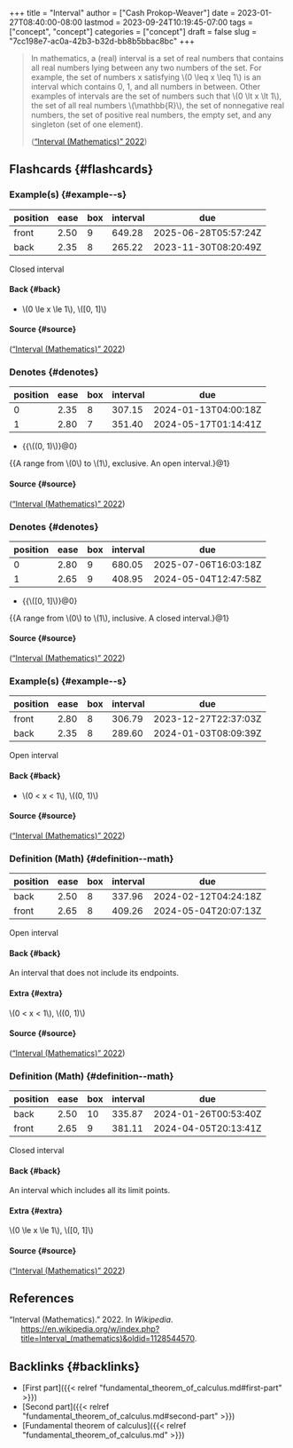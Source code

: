+++
title = "Interval"
author = ["Cash Prokop-Weaver"]
date = 2023-01-27T08:40:00-08:00
lastmod = 2023-09-24T10:19:45-07:00
tags = ["concept", "concept"]
categories = ["concept"]
draft = false
slug = "7cc198e7-ac0a-42b3-b32d-bb8b5bbac8bc"
+++

> In mathematics, a (real) interval is a set of real numbers that contains all real numbers lying between any two numbers of the set. For example, the set of numbers x satisfying \\(0 \leq x \leq 1\\) is an interval which contains 0, 1, and all numbers in between. Other examples of intervals are the set of numbers such that \\(0 \lt x \lt 1\\), the set of all real numbers \\(\mathbb{R}\\), the set of nonnegative real numbers, the set of positive real numbers, the empty set, and any singleton (set of one element).
>
> (<a href="#citeproc_bib_item_1">“Interval (Mathematics)” 2022</a>)


## Flashcards {#flashcards}


### Example(s) {#example--s}

| position | ease | box | interval | due                  |
|----------|------|-----|----------|----------------------|
| front    | 2.50 | 9   | 649.28   | 2025-06-28T05:57:24Z |
| back     | 2.35 | 8   | 265.22   | 2023-11-30T08:20:49Z |

Closed interval


#### Back {#back}

-   \\(0 \le x \le 1\\), \\([0, 1]\\)


#### Source {#source}

(<a href="#citeproc_bib_item_1">“Interval (Mathematics)” 2022</a>)


### Denotes {#denotes}

| position | ease | box | interval | due                  |
|----------|------|-----|----------|----------------------|
| 0        | 2.35 | 8   | 307.15   | 2024-01-13T04:00:18Z |
| 1        | 2.80 | 7   | 351.40   | 2024-05-17T01:14:41Z |

-   {{\\((0, 1)\\)}@0}

{{A range from \\(0\\) to \\(1\\), exclusive. An open interval.}@1}


#### Source {#source}

(<a href="#citeproc_bib_item_1">“Interval (Mathematics)” 2022</a>)


### Denotes {#denotes}

| position | ease | box | interval | due                  |
|----------|------|-----|----------|----------------------|
| 0        | 2.80 | 9   | 680.05   | 2025-07-06T16:03:18Z |
| 1        | 2.65 | 9   | 408.95   | 2024-05-04T12:47:58Z |

-   {{\\([0, 1]\\)}@0}

{{A range from \\(0\\) to \\(1\\), inclusive. A closed interval.}@1}


#### Source {#source}

(<a href="#citeproc_bib_item_1">“Interval (Mathematics)” 2022</a>)


### Example(s) {#example--s}

| position | ease | box | interval | due                  |
|----------|------|-----|----------|----------------------|
| front    | 2.80 | 8   | 306.79   | 2023-12-27T22:37:03Z |
| back     | 2.35 | 8   | 289.60   | 2024-01-03T08:09:39Z |

Open interval


#### Back {#back}

-   \\(0 < x < 1\\), \\((0, 1)\\)


#### Source {#source}

(<a href="#citeproc_bib_item_1">“Interval (Mathematics)” 2022</a>)


### Definition (Math) {#definition--math}

| position | ease | box | interval | due                  |
|----------|------|-----|----------|----------------------|
| back     | 2.50 | 8   | 337.96   | 2024-02-12T04:24:18Z |
| front    | 2.65 | 8   | 409.26   | 2024-05-04T20:07:13Z |

Open interval


#### Back {#back}

An interval that does not include its endpoints.


#### Extra {#extra}

\\(0 < x < 1\\), \\((0, 1)\\)


#### Source {#source}

(<a href="#citeproc_bib_item_1">“Interval (Mathematics)” 2022</a>)


### Definition (Math) {#definition--math}

| position | ease | box | interval | due                  |
|----------|------|-----|----------|----------------------|
| back     | 2.50 | 10  | 335.87   | 2024-01-26T00:53:40Z |
| front    | 2.65 | 9   | 381.11   | 2024-04-05T20:13:41Z |

Closed interval


#### Back {#back}

An interval which includes all its limit points.


#### Extra {#extra}

\\(0 \le x \le 1\\), \\([0, 1]\\)


#### Source {#source}

(<a href="#citeproc_bib_item_1">“Interval (Mathematics)” 2022</a>)

## References

<style>.csl-entry{text-indent: -1.5em; margin-left: 1.5em;}</style><div class="csl-bib-body">
  <div class="csl-entry"><a id="citeproc_bib_item_1"></a>“Interval (Mathematics).” 2022. In <i>Wikipedia</i>. <a href="https://en.wikipedia.org/w/index.php?title=Interval_(mathematics)&oldid=1128544570">https://en.wikipedia.org/w/index.php?title=Interval_(mathematics)&#38;oldid=1128544570</a>.</div>
</div>


## Backlinks {#backlinks}

-   [First part]({{< relref "fundamental_theorem_of_calculus.md#first-part" >}})
-   [Second part]({{< relref "fundamental_theorem_of_calculus.md#second-part" >}})
-   [Fundamental theorem of calculus]({{< relref "fundamental_theorem_of_calculus.md" >}})
